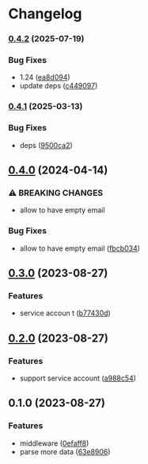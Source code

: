 # Changelog

### [0.4.2](https://www.github.com/brokeyourbike/gin-firebase-middleware/compare/v0.4.1...v0.4.2) (2025-07-19)


### Bug Fixes

* 1.24 ([ea8d094](https://www.github.com/brokeyourbike/gin-firebase-middleware/commit/ea8d094b6249d5b9b0050ee7996366b46987f2d1))
* update deps ([c449097](https://www.github.com/brokeyourbike/gin-firebase-middleware/commit/c44909752efc4d4835115d6cd7071b327bfbf823))

### [0.4.1](https://www.github.com/brokeyourbike/gin-firebase-middleware/compare/v0.4.0...v0.4.1) (2025-03-13)


### Bug Fixes

* deps ([9500ca2](https://www.github.com/brokeyourbike/gin-firebase-middleware/commit/9500ca249f6d94a97bc635d256191f8d45328f48))

## [0.4.0](https://www.github.com/brokeyourbike/gin-firebase-middleware/compare/v0.3.0...v0.4.0) (2024-04-14)


### ⚠ BREAKING CHANGES

* allow to have empty email

### Bug Fixes

* allow to have empty email ([fbcb034](https://www.github.com/brokeyourbike/gin-firebase-middleware/commit/fbcb0349f6aa6c04d614f37f0dcfe969d1cf6884))

## [0.3.0](https://www.github.com/brokeyourbike/gin-firebase-middleware/compare/v0.2.0...v0.3.0) (2023-08-27)


### Features

* service accoun t ([b77430d](https://www.github.com/brokeyourbike/gin-firebase-middleware/commit/b77430d815bccb12f590b28926bf750999433775))

## [0.2.0](https://www.github.com/brokeyourbike/gin-firebase-middleware/compare/v0.1.0...v0.2.0) (2023-08-27)


### Features

* support service account ([a988c54](https://www.github.com/brokeyourbike/gin-firebase-middleware/commit/a988c54cd24e53d178ed7be331cadd877e10226c))

## 0.1.0 (2023-08-27)


### Features

* middleware ([0efaff8](https://www.github.com/brokeyourbike/gin-firebase-middleware/commit/0efaff8a6d49cd3522f03a405075ee71a37a3809))
* parse more data ([63e8906](https://www.github.com/brokeyourbike/gin-firebase-middleware/commit/63e89063a607de50d8eaf4c91c71753ecfab3e87))
